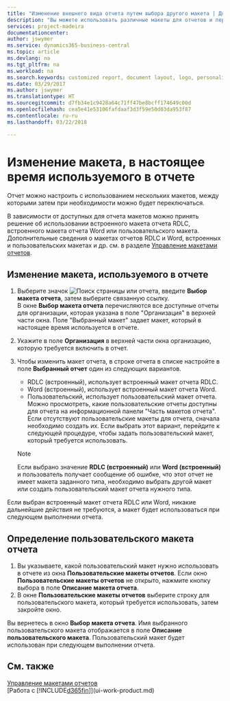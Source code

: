 ```yaml
---
title: "Изменение внешнего вида отчета путем выбора другого макета | Документы Майкрософт"
description: "Вы можете использовать различные макеты для отчетов и переключаться между ними, чтобы изменять внешний вид отчета."
services: project-madeira
documentationcenter: 
author: jswymer
ms.service: dynamics365-business-central
ms.topic: article
ms.devlang: na
ms.tgt_pltfrm: na
ms.workload: na
ms.search.keywords: customized report, document layout, logo, personalize
ms.date: 03/29/2017
ms.author: jswymer
ms.translationtype: HT
ms.sourcegitcommit: d7fb34e1c9428a64c71ff47be8bcff174649c00d
ms.openlocfilehash: cea5e41e53106fafdaaf3d3f59e50d03da953f87
ms.contentlocale: ru-ru
ms.lasthandoff: 03/22/2018

---
```

# <a name="change-which-layout-is-currently-used-on-a-report"></a>Изменение макета, в настоящее время используемого в отчете
Отчет можно настроить с использованием нескольких макетов, между которыми затем при необходимости можно будет переключаться.

В зависимости от доступных для отчета макетов можно принять решение об использовании встроенного макета отчета RDLC, встроенного макета отчета Word или пользовательского макета. Дополнительные сведения о макетах отчетов RDLC и Word, встроенных и пользовательских макетах и др. см. в разделе [Управление макетами отчетов](ui-manage-report-layouts.md).

## <a name="to-change-the-layout-that-is-used-on-a-report"></a>Изменение макета, используемого в отчете
1. Выберите значок ![Поиск страницы или отчета](media/ui-search/search_small.png "Значок поиска страницы или отчета"), введите **Выбор макета отчета**, затем выберите связанную ссылку.  
   В окне **Выбор макета отчета** перечисляются все доступные отчеты для организации, которая указана в поле "Организация" в верхней части окна. Поле "Выбранный макет" задает макет, который в настоящее время используется в отчете.
2. Укажите в поле **Организация** в верхней части окна организацию, которую требуется включить в отчет.
3. Чтобы изменить макет отчета, в строке отчета в списке настройте в поле **Выбранный отчет** один из следующих вариантов.
   * RDLC (встроенный), использует встроенный макет отчета RDLC.
   * Word (встроенный), использует встроенный макет отчета Word.
   * Пользовательский, использует пользовательский макет отчета.  
     Можно просмотреть, какие пользовательские отчеты доступны для отчета на информационной панели "Часть макетов отчета". Если отсутствуют пользовательские макеты для отчета, сначала необходимо создать их. Если выбрать этот вариант, перейдите к следующей процедуре, чтобы задать пользовательский макет, который требуется использовать.

    > [!NOTE]  
    >   Если выбрано значение **RDLC (встроенный)** или **Word (встроенный)** и пользователь получает сообщение об ошибке, что этот отчет не имеет макета заданного типа, необходимо выбрать другой макет или создать пользовательский макет отчета нужного типа.

Если выбран встроенный макет отчета RDLC или Word, никакие дальнейшие действия не требуются, а макет будет использоваться при следующем выполнении отчета.

## <a name="to-specify-a-custom-layout-on-a-report"></a>Определение пользовательского макета отчета
1. Вы указываете, какой пользовательский макет нужно использовать в отчете из окна **Пользовательские макеты отчетов**. Если окно **Пользовательские макеты отчетов** не открыто, нажмите кнопку выбора в поле **Описание макета отчета**.
2. В окне **Пользовательские макеты отчетов** выберите строку для пользовательского макета, который требуется использовать, затем закройте окно.

Вы вернетесь в окно **Выбор макета отчета**. Имя выбранного пользовательского макета отображается в поле **Описание пользовательского макета**. Пользовательский макет будет использован при следующем выполнении отчета.

## <a name="see-also"></a>См. также
[Управление макетами отчетов](ui-manage-report-layouts.md)  
[Работа с [!INCLUDE[d365fin](includes/d365fin_md.md)]](ui-work-product.md)

